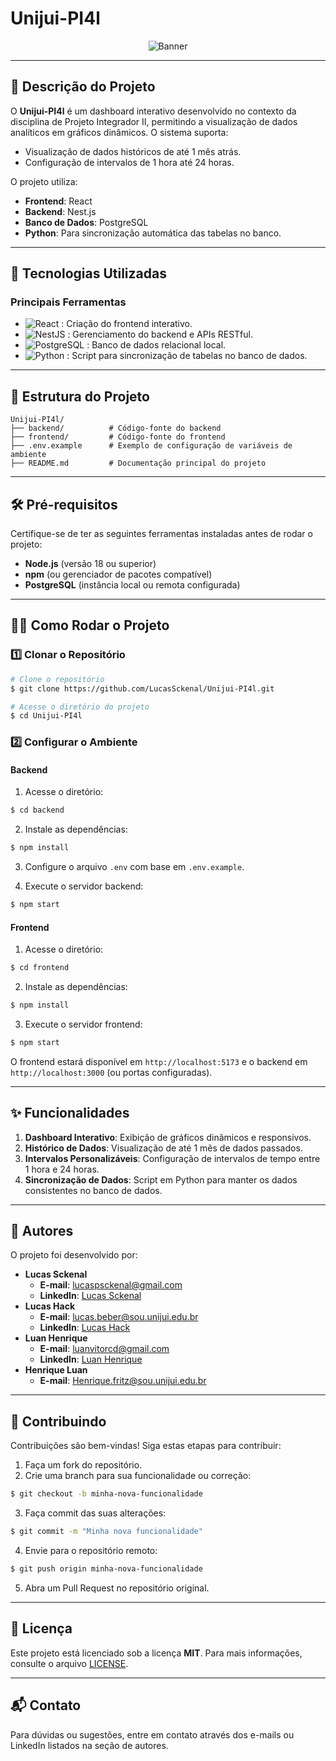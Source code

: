 # Unijui-PI4l

<!-- Banner ou imagem destacada do projeto (opcional) -->

<p align="center">
  <img src="https://cdn.discordapp.com/attachments/1285007720176549969/1318392496580984883/Logo_4L.png?ex=67622831&is=6760d6b1&hm=f5121eab99d82480a76bdae3b6c6454583a3d92e60df5ee3b89cbbfd9f744d4d&" alt="Banner">
</p>

---

## 📝 Descrição do Projeto

O **Unijui-PI4l** é um dashboard interativo desenvolvido no contexto da disciplina de Projeto Integrador II, permitindo a visualização de dados analíticos em gráficos dinâmicos. O sistema suporta:

- Visualização de dados históricos de até 1 mês atrás.
- Configuração de intervalos de 1 hora até 24 horas.

O projeto utiliza:

- **Frontend**: React
- **Backend**: Nest.js
- **Banco de Dados**: PostgreSQL
- **Python**: Para sincronização automática das tabelas no banco.

---

## 🚀 Tecnologias Utilizadas

### Principais Ferramentas

- ![React](https://img.shields.io/badge/-React-61DAFB?logo=react&logoColor=white&style=flat) : Criação do frontend interativo.
- ![NestJS](https://img.shields.io/badge/-Nest.js-E0234E?logo=nestjs&logoColor=white&style=flat) : Gerenciamento do backend e APIs RESTful.
- ![PostgreSQL](https://img.shields.io/badge/-PostgreSQL-336791?logo=postgresql&logoColor=white&style=flat) : Banco de dados relacional local.
- ![Python](https://img.shields.io/badge/-Python-3776AB?logo=python&logoColor=white&style=flat) : Script para sincronização de tabelas no banco de dados.

---

## 📂 Estrutura do Projeto

```plaintext
Unijui-PI4l/
├── backend/          # Código-fonte do backend
├── frontend/         # Código-fonte do frontend
├── .env.example      # Exemplo de configuração de variáveis de ambiente
├── README.md         # Documentação principal do projeto
```

---

## 🛠️ Pré-requisitos

Certifique-se de ter as seguintes ferramentas instaladas antes de rodar o projeto:

- **Node.js** (versão 18 ou superior)
- **npm** (ou gerenciador de pacotes compatível)
- **PostgreSQL** (instância local ou remota configurada)

---

## 🏃‍♂️ Como Rodar o Projeto

### 1️⃣ Clonar o Repositório

```bash
# Clone o repositório
$ git clone https://github.com/LucasSckenal/Unijui-PI4l.git

# Acesse o diretório do projeto
$ cd Unijui-PI4l
```

### 2️⃣ Configurar o Ambiente

#### Backend

1. Acesse o diretório:

```bash
$ cd backend
```

2. Instale as dependências:

```bash
$ npm install
```

3. Configure o arquivo `.env` com base em `.env.example`.

4. Execute o servidor backend:

```bash
$ npm start
```

#### Frontend

1. Acesse o diretório:

```bash
$ cd frontend
```

2. Instale as dependências:

```bash
$ npm install
```

3. Execute o servidor frontend:

```bash
$ npm start
```

O frontend estará disponível em `http://localhost:5173` e o backend em `http://localhost:3000` (ou portas configuradas).

---

## ✨ Funcionalidades

1. **Dashboard Interativo**: Exibição de gráficos dinâmicos e responsivos.
2. **Histórico de Dados**: Visualização de até 1 mês de dados passados.
3. **Intervalos Personalizáveis**: Configuração de intervalos de tempo entre 1 hora e 24 horas.
4. **Sincronização de Dados**: Script em Python para manter os dados consistentes no banco de dados.

---

## 👥 Autores

O projeto foi desenvolvido por:

- **Lucas Sckenal**
  - **E-mail**: [lucaspsckenal@gmail.com](mailto:lucaspsckenal@gmail.com)
  - **LinkedIn**: [Lucas Sckenal](https://www.linkedin.com/in/lucassckenal/)
- **Lucas Hack**
  - **E-mail**: [lucas.beber@sou.unijui.edu.br](mailto:lucas.beber@sou.unijui.edu.br)
  - **LinkedIn**: [Lucas Hack](https://www.linkedin.com/in/lucas-hack-costa-beber-248672289/)
- **Luan Henrique**
  - **E-mail**: [luanvitorcd@gmail.com](mailto:luanvitorcd@gmail.com)
  - **LinkedIn**: [Luan Henrique](https://www.linkedin.com/in/luan-vitor-casali-dallabrida-20a60a342/)
- **Henrique Luan**
  - **E-mail**: [Henrique.fritz@sou.unijui.edu.br](mailto:Henrique.fritz@sou.unijui.edu.br)

---

## 🤝 Contribuindo

Contribuições são bem-vindas! Siga estas etapas para contribuir:

1. Faça um fork do repositório.
2. Crie uma branch para sua funcionalidade ou correção:

```bash
$ git checkout -b minha-nova-funcionalidade
```

3. Faça commit das suas alterações:

```bash
$ git commit -m "Minha nova funcionalidade"
```

4. Envie para o repositório remoto:

```bash
$ git push origin minha-nova-funcionalidade
```

5. Abra um Pull Request no repositório original.

---

## 📜 Licença

Este projeto está licenciado sob a licença **MIT**. Para mais informações, consulte o arquivo [LICENSE](LICENSE).

---

## 📬 Contato

Para dúvidas ou sugestões, entre em contato através dos e-mails ou LinkedIn listados na seção de autores.
